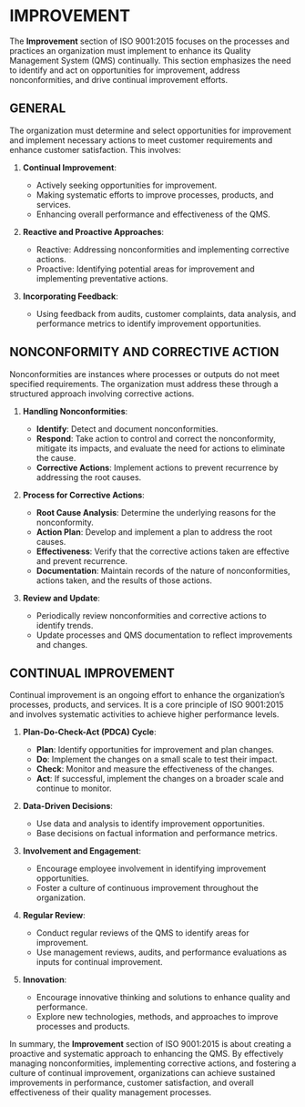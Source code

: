 # IMPROVEMENT

The **Improvement** section of ISO 9001:2015 focuses on the processes and practices an organization must implement to enhance its Quality Management System (QMS) continually. This section emphasizes the need to identify and act on opportunities for improvement, address nonconformities, and drive continual improvement efforts.

## GENERAL

The organization must determine and select opportunities for improvement and implement necessary actions to meet customer requirements and enhance customer satisfaction. This involves:

1. **Continual Improvement**: 
   * Actively seeking opportunities for improvement.
   * Making systematic efforts to improve processes, products, and services.
   * Enhancing overall performance and effectiveness of the QMS.

2. **Reactive and Proactive Approaches**:

   * Reactive: Addressing nonconformities and implementing corrective actions.
   * Proactive: Identifying potential areas for improvement and implementing preventative actions.

3. **Incorporating Feedback**:

   * Using feedback from audits, customer complaints, data analysis, and performance metrics to identify improvement opportunities.

## NONCONFORMITY AND CORRECTIVE ACTION

Nonconformities are instances where processes or outputs do not meet specified requirements. The organization must address these through a structured approach involving corrective actions.

1. **Handling Nonconformities**:

   * **Identify**: Detect and document nonconformities.
   * **Respond**: Take action to control and correct the nonconformity, mitigate its impacts, and evaluate the need for actions to eliminate the cause.
   * **Corrective Actions**: Implement actions to prevent recurrence by addressing the root causes.

2. **Process for Corrective Actions**:

   * **Root Cause Analysis**: Determine the underlying reasons for the nonconformity.
   * **Action Plan**: Develop and implement a plan to address the root causes.
   * **Effectiveness**: Verify that the corrective actions taken are effective and prevent recurrence.
   * **Documentation**: Maintain records of the nature of nonconformities, actions taken, and the results of those actions.

3. **Review and Update**:

   * Periodically review nonconformities and corrective actions to identify trends.
   * Update processes and QMS documentation to reflect improvements and changes.

## CONTINUAL IMPROVEMENT

Continual improvement is an ongoing effort to enhance the organization’s processes, products, and services. It is a core principle of ISO 9001:2015 and involves systematic activities to achieve higher performance levels.

1. **Plan-Do-Check-Act (PDCA) Cycle**:

   * **Plan**: Identify opportunities for improvement and plan changes.
   * **Do**: Implement the changes on a small scale to test their impact.
   * **Check**: Monitor and measure the effectiveness of the changes.
   * **Act**: If successful, implement the changes on a broader scale and continue to monitor.

2. **Data-Driven Decisions**:

   * Use data and analysis to identify improvement opportunities.
   * Base decisions on factual information and performance metrics.

3. **Involvement and Engagement**:

   * Encourage employee involvement in identifying improvement opportunities.
   * Foster a culture of continuous improvement throughout the organization.

4. **Regular Review**:

   * Conduct regular reviews of the QMS to identify areas for improvement.
   * Use management reviews, audits, and performance evaluations as inputs for continual improvement.

5. **Innovation**:

   * Encourage innovative thinking and solutions to enhance quality and performance.
   * Explore new technologies, methods, and approaches to improve processes and products.

In summary, the **Improvement** section of ISO 9001:2015 is about creating a proactive and systematic approach to enhancing the QMS. By effectively managing nonconformities, implementing corrective actions, and fostering a culture of continual improvement, organizations can achieve sustained improvements in performance, customer satisfaction, and overall effectiveness of their quality management processes.
